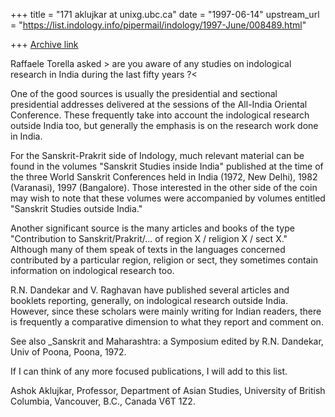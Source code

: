 +++
title = "171 aklujkar at unixg.ubc.ca"
date = "1997-06-14"
upstream_url = "https://list.indology.info/pipermail/indology/1997-June/008489.html"

+++
[Archive link](https://list.indology.info/pipermail/indology/1997-June/008489.html)

Raffaele Torella asked > are you aware of any studies on indological
research in India during the
last fifty years ?<

One of the good sources is usually the presidential and sectional
presidential addresses delivered at the sessions of the All-India Oriental
Conference. These frequently take into account the indological research
outside India too, but generally the emphasis is on the research work done
in India.

For the Sanskrit-Prakrit side of Indology, much relevant material can be
found in the volumes "Sanskrit Studies inside India" published at the time
of the three World Sanskrit Conferences held in India (1972, New Delhi),
1982 (Varanasi), 1997 (Bangalore).  Those interested in the other side of
the coin may wish to note that these volumes were accompanied by volumes
entitled "Sanskrit Studies outside India."

Another significant source is the many articles and books of the type
"Contribution to Sanskrit/Prakrit/... of region X / religion X / sect X."
Although many of them speak of texts in the languages concerned contributed
by a particular region, religion or sect, they sometimes contain
information on indological research too.

R.N. Dandekar and V. Raghavan have published several articles and booklets
reporting, generally, on indological research outside India. However, since
these scholars were mainly writing for Indian readers, there is frequently
a comparative dimension to what they report and comment on.

See also _Sanskrit and Maharashtra: a Symposium edited by R.N. Dandekar,
Univ of Poona, Poona, 1972.

If I can think of any more focused publications, I will add to this list.

Ashok Aklujkar, Professor, Department of Asian Studies, University of
British Columbia, Vancouver, B.C., Canada V6T 1Z2.






